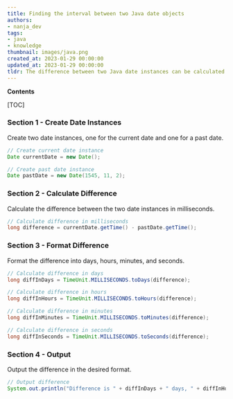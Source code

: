 ```yaml
---
title: Finding the interval between two Java date objects
authors:
- nanja_dev
tags:
- java
- knowledge
thumbnail: images/java.png
created_at: 2023-01-29 00:00:00
updated_at: 2023-01-29 00:00:00
tldr: The difference between two Java date instances can be calculated using the Date.getTime() method.
---
```


**Contents**

[TOC]

### Section 1 - Create Date Instances 

Create two date instances, one for the current date and one for a past date.

```java
// Create current date instance
Date currentDate = new Date();

// Create past date instance
Date pastDate = new Date(1545, 11, 2);
```

### Section 2 - Calculate Difference

Calculate the difference between the two date instances in milliseconds.

```java
// Calculate difference in milliseconds
long difference = currentDate.getTime() - pastDate.getTime();
```

### Section 3 - Format Difference

Format the difference into days, hours, minutes, and seconds.

```java
// Calculate difference in days
long diffInDays = TimeUnit.MILLISECONDS.toDays(difference);

// Calculate difference in hours
long diffInHours = TimeUnit.MILLISECONDS.toHours(difference);

// Calculate difference in minutes
long diffInMinutes = TimeUnit.MILLISECONDS.toMinutes(difference);

// Calculate difference in seconds
long diffInSeconds = TimeUnit.MILLISECONDS.toSeconds(difference);
```

### Section 4 - Output

Output the difference in the desired format.

```java
// Output difference
System.out.println("Difference is " + diffInDays + " days, " + diffInHours + " hours, " + diffInMinutes + " minutes, and " + diffInSeconds + " seconds.");
```
